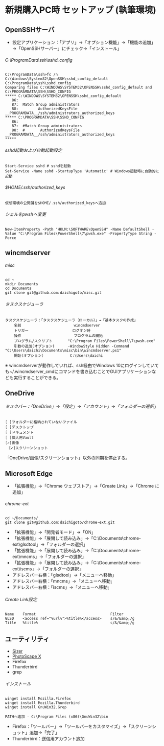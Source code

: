 # 新規購入PC時 セットアップ (執筆環境)

## OpenSSHサーバ

- 設定アプリケーション：「アプリ」→「オプション機能」→「機能の追加」→「OpenSSHサーバー」にチェック→「インストール」

###### C:\ProgramData\ssh\sshd_config

    C:\ProgramData\ssh>fc /n C:\Windows\System32\OpenSSH\sshd_config_default C:\ProgramData\ssh\sshd_config
    Comparing files C:\WINDOWS\SYSTEM32\OPENSSH\sshd_config_default and C:\PROGRAMDATA\SSH\SSHD_CONFIG
    ***** C:\WINDOWS\SYSTEM32\OPENSSH\sshd_config_default
       86:
       87:  Match Group administrators
       88:         AuthorizedKeysFile __PROGRAMDATA__/ssh/administrators_authorized_keys
    ***** C:\PROGRAMDATA\SSH\SSHD_CONFIG
       86:
       87:  #Match Group administrators
       88:  #       AuthorizedKeysFile __PROGRAMDATA__/ssh/administrators_authorized_keys
    *****

###### sshd起動および自動起動設定

    Start-Service sshd # sshdを起動
    Set-Service -Name sshd -StartupType 'Automatic' # Windows起動時に自動的に起動

###### $HOME/.ssh/authorized_keys

    仮想環境の公開鍵を$HOME/.ssh/authorized_keysへ追加

###### シェルをpwshへ変更

    New-ItemProperty -Path "HKLM:\SOFTWARE\OpenSSH" -Name DefaultShell -Value "C:\Program Files\PowerShell\7\pwsh.exe" -PropertyType String -Force 

## wincmdserver

###### misc

    cd ~
    mkdir Documents
    cd Documents
    git clone git@github.com:daichigoto/misc.git

###### タスクスケジューラ

    タスクスケジューラ：「タスクスケジューラ（ローカル）」→「基本タスクの作成」
        名前                        wincmdserver
        トリガー                    ログオン時
        操作                        プログラムの開始
        プログラム/スクリプト       "C:\Program Files\PowerShell\7\pwsh.exe"
        引数の追加(オプション)      -WindowStyle Hidden -Command "C:\Users\daichi\Documents\misc\bin\wincmdserver.ps1"
        開始(オプション)            C:\Users\daichi

※ wincmdserverが動作していれば、ssh経由でWindows 10にログインしていても~/.wincmdserver_cmdにコマンドを書き込むことでGUIアプリケーションなども実行することができる。

## OneDrive

###### タスクバー：「OneDrive」→「設定」→「アカウント」→「フォルダーの選択」

    [ ]フォルダーに格納されていないファイル
    [ ]デスクトップ
    [ ]ドキュメント
    [ ]個人用Vault
    [✓]画像
    　[✓]スクリーンショット

「OneDrive/画像/スクリーンショット」以外の同期を停止する。

## Microsoft Edge

- 「拡張機能」→「Chrome ウェブストア」→「Create Link」→「Chrome に追加」

###### chrome-ext

    cd ~/Documents/
    git clone git@github.com:daichigoto/chrome-ext.git

- 「拡張機能」→「開発者モード」→「ON」
- 「拡張機能」→「展開して読み込み」→「C:\Documents\chrome-ext\glsdtool」→「フォルダーの選択」
- 「拡張機能」→「展開して読み込み」→「C:\Documents\chrome-ext\mncms」→「フォルダーの選択」
- 「拡張機能」→「展開して読み込み」→「C:\Documents\chrome-ext\iscms」→「フォルダーの選択」
- アドレスバー右横：「glsdtool」→「メニューへ移動」
- アドレスバー右横：「mncms」→「メニューへ移動」
- アドレスバー右横：「iscms」→「メニューへ移動」

###### Create Link設定

    Name    Format                                  Filter
    GLSD    <access ref="%url%">%title%</access>    s/&/&amp;/g
    Title   %title%                                 s/&/&amp;/g

## ユーティリティ

- [Sizer](http://www.brianapps.net/sizer/)
- [PhotoScape X](http://x.photoscape.org/)
- Firefox
- Thunderbird
- grep

###### インストール

    winget install Mozilla.Firefox
    winget install Mozilla.Thunderbird
    winget install GnuWin32.Grep

    PATHへ追加 - C:\Program Files (x86)\GnuWin32\bin 

- Firefox：「ツールバー」→「ツールバーをカスタマイズ」→「スクリーンショット」追加→「完了」
- Thunderbird：送信用アカウント追加
